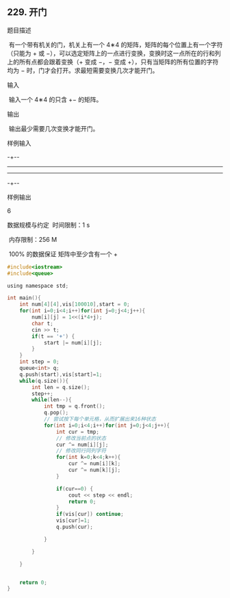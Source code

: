 ## 229. 开门

题目描述

​ 有一个带有机关的门，机关上有一个 4∗4 的矩阵，矩阵的每个位置上有一个字符（只能为 + 或 −），可以选定矩阵上的一点进行变换，变换时这一点所在的行和列上的所有点都会跟着变换（+ 变成 −，− 变成 +），只有当矩阵的所有位置的字符均为 − 时，门才会打开。求最短需要变换几次才能开门。

输入

​ 输入一个 4∗4 的只含 +− 的矩阵。

输出

​ 输出最少需要几次变换才能开门。

样例输入

-+--

---

---

-+--

样例输出

6

数据规模与约定
​ 时间限制：1 s

​ 内存限制：256 M

​ 100% 的数据保证 矩阵中至少含有一个 +

```c
#include<iostream>
#include<queue>

using namespace std;

int main(){
	int num[4][4],vis[100010],start = 0;
	for(int i=0;i<4;i++)for(int j=0;j<4;j++){
		num[i][j] = 1<<(i*4+j);
		char t;
		cin >> t;
		if(t == '+') {
			start |= num[i][j];
		}
	}
	int step = 0;
	queue<int> q;
	q.push(start),vis[start]=1;
	while(q.size()){
		int len = q.size();
		step++;
		while(len--){
			int tmp = q.front();
			q.pop();
			// 尝试按下每个单元格，从而扩展出来16种状态
			for(int i=0;i<4;i++)for(int j=0;j<4;j++){
				int cur = tmp;
				// 修改当前点的状态
				cur ^= num[i][j];
				// 修改同行同列字符
				for(int k=0;k<4;k++){
					cur ^= num[i][k];
					cur ^= num[k][j];
				}

				if(cur==0) {
					cout << step << endl;
					return 0;
				}
				if(vis[cur]) continue;
				vis[cur]=1;
				q.push(cur);

			}

		}

	}


	return 0;
}
```
